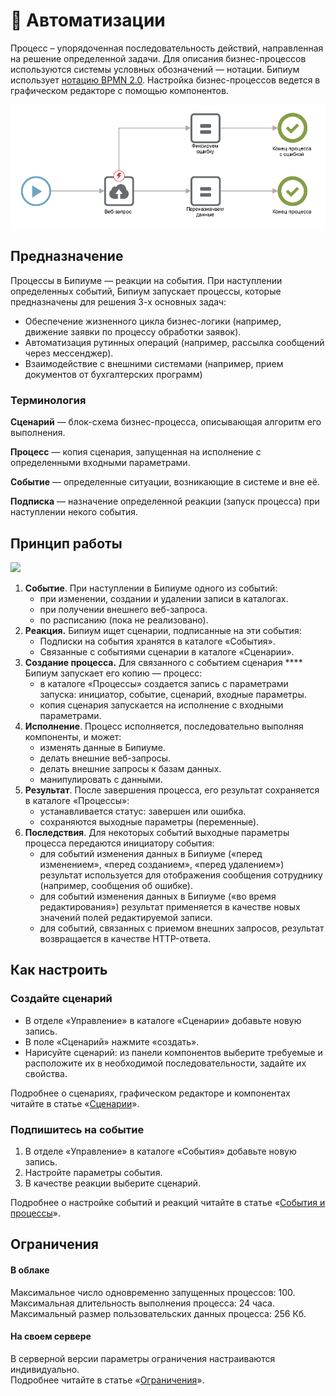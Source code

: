 # 🤖 Автоматизации

Процесс – упорядоченная последовательность действий, направленная на решение определенной задачи. Для описания бизнес-процессов используются системы условных обозначений — нотации. Бипиум использует [нотацию BPMN 2.0](https://ru.wikipedia.org/wiki/BPMN). Настройка бизнес-процессов ведется в графическом редакторе с помощью компонентов.

![](.gitbook/assets/firstScript.png)

## **Предназначение**

Процессы в Бипиуме — реакции на события. При наступлении определенных событий, Бипиум запускает процессы, которые предназначены для решения 3-х основных задач:

* Обеспечение жизненного цикла бизнес-логики (например, движение заявки по процессу обработки заявок).
* Автоматизация рутинных операций (например, рассылка сообщений через мессенджер).
* Взаимодействие с внешними системами (например, прием документов от бухгалтерских программ)

### Терминология

**Сценарий** — блок-схема бизнес-процесса, описывающая алгоритм его выполнения.

**Процесс** — копия сценария, запущенная на исполнение с определенными входными параметрами.

**Событие** — определенные ситуации, возникающие в системе и вне её.

**Подписка** — назначение определенной реакции (запуск процесса) при наступлении некого события.

## Принцип работы

![](.gitbook/assets/processes\_scheme.png)

1. **Событие**. При наступлении в Бипиуме одного из событий:
   * при изменении, создании и удалении записи в каталогах.
   * при получении внешнего веб-запроса.
   * по расписанию (пока не реализовано).
2. **Реакция.** Бипиум ищет сценарии, подписанные на эти события:
   * Подписки на события хранятся в каталоге «События».
   * Связанные с событиями сценарии в каталоге «Сценарии».
3. **Создание процесса.** Для связанного с событием сценария **** Бипиум запускает его копию — процесс:
   * в каталоге «Процессы» создается запись с параметрами запуска: инициатор, событие, сценарий, входные параметры.
   * копия сценария запускается на исполнение с входными параметрами.
4. **Исполнение**. Процесс исполняется, последовательно выполняя компоненты, и может:
   * изменять данные в Бипиуме.
   * делать внешние веб-запросы.
   * делать внешние запросы к базам данных.
   * манипулировать с данными.
5. **Результат**. После завершения процесса, его результат сохраняется в каталоге «Процессы»:
   * устанавливается статус: завершен или ошибка.
   * сохраняются выходные параметры (переменные).
6. **Последствия**. Для некоторых событий выходные параметры процесса передаются инициатору события:
   * для событий изменения данных в Бипиуме («перед изменением», «перед созданием», «перед удалением») результат используется для отображения сообщения сотруднику (например, сообщения об ошибке).
   * для событий изменения данных в Бипиуме («во время редактирования») результат применяется в качестве новых значений полей редактируемой записи.
   * для событий, связанных с приемом внешних запросов, результат возвращается в качестве HTTP-ответа.

## Как настроить

### Создайте сценарий

* В отделе «Управление» в каталоге «Сценарии» добавьте новую запись.
* В поле «Сценарий» нажмите «создать».
* Нарисуйте сценарий: из панели компонентов выберите требуемые и расположите их в необходимой последовательности, задайте их свойства.

Подробнее о сценариях, графическом редакторе и компонентах читайте в статье «[Сценарии](processes/scripts.md)».

### Подпишитесь на событие

1. В отделе «Управление» в каталоге «События» добавьте новую запись.
2. Настройте параметры события.
3. В качестве реакции выберите сценарий.

Подробнее о настройке событий и реакций читайте в статье «[События и процессы](processes/events.md)».

## **Ограничения**

#### **В облаке**

Максимальное число одновременно запущенных процессов: 100.\
Максимальная длительность выполнения процесса: 24 часа.\
Максимальный размер пользовательских данных процесса: 256 Кб.

#### **На своем сервере**

В серверной версии параметры ограничения настраиваются индивидуально.\
Подробнее читайте в статье «[Ограничения](processes/limits.md)».
